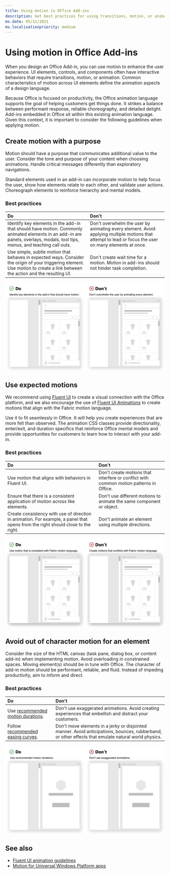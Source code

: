 ```yaml
---
title: Using motion in Office Add-ins
description: Get best practices for using transitions, motion, or animation in Office Add-ins.
ms.date: 05/12/2021
ms.localizationpriority: medium
---
```


# Using motion in Office Add-ins

When you design an Office Add-in, you can use motion to enhance the user experience. UI elements, controls, and components often have interactive behaviors that require transitions, motion, or animation. Common characteristics of motion across UI elements define the animation aspects of a design language.

Because Office is focused on productivity, the Office animation language supports the goal of helping customers get things done. It strikes a balance between performant response, reliable choreography, and detailed delight. Add-ins embedded in Office sit within this existing animation language. Given this context, it is important to consider the following guidelines when applying motion.

## Create motion with a purpose

Motion should have a purpose that communicates additional value to the user. Consider the tone and purpose of your content when choosing animations. Handle critical messages differently than exploratory navigations.

Standard elements used in an add-in can incorporate motion to help focus the user, show how elements relate to each other, and validate user actions. Choreograph elements to reinforce hierarchy and mental models.

### Best practices

|Do|Don't|
|:-----|:-----|
|Identify key elements in the add-in that should have motion. Commonly animated elements in an add-in are panels, overlays, modals, tool tips, menus, and teaching call outs.| Don't overwhelm the user by animating every element. Avoid applying multiple motions that attempt to lead or focus the user on many elements at once. |
|Use simple, subtle motion that behaves in expected ways. Consider the origin of your triggering element. Use motion to create a link between the action and the resulting UI. | Don't create wait time for a motion. Motion in add-ins should not hinder task completion.|

![GIF that shows a panel opening with minimal moving elements beside a GIF that shows a panel opening with many moving elements.](../images/add-in-motion-purpose.gif)

## Use expected motions

We recommend using [Fluent UI](https://developer.microsoft.com/fluentui#/) to create a visual connection with the Office platform, and we also encourage the use of [Fluent UI Animations](https://developer.microsoft.com/fluentui#/styles/web/motion) to create motions that align with the Fabric motion language.

Use it to fit seamlessly in Office. It will help you create experiences that are more felt than observed. The animation CSS classes provide directionality, enter/exit, and duration specifics that reinforce Office mental models and provide opportunities for customers to learn how to interact with your add-in.

### Best practices

|Do|Don't|
|:-----|:-----|
|Use motion that aligns with behaviors in Fluent UI.| Don't create motions that interfere or conflict with common motion patterns in Office.
|Ensure that there is a consistent application of motion across like elements.| Don't use different motions to animate the same component or object.|
|Create consistency with use of direction in animation. For example, a panel that opens from the right should close to the right.|Don't animate an element using multiple directions.

![GIF that shows a modal opening in an expected manner beside a GIF that shows a modal opening in an unexpected manner.](../images/add-in-motion-expected.gif)

## Avoid out of character motion for an element

Consider the size of the HTML canvas (task pane, dialog box, or content add-in) when implementing motion. Avoid overloading in constrained spaces. Moving element(s) should be in tune with Office. The character of add-in motion should be performant, reliable, and fluid. Instead of impeding productivity, aim to inform and direct.

### Best practices

|Do|Don't|
|:-----|:-----|
| Use [recommended motion durations](https://developer.microsoft.com/fluentui#/styles/web/motion). | Don't use exaggerated animations. Avoid creating experiences that embellish and distract your customers.
| Follow [recommended easing curves](/windows/uwp/design/motion/timing-and-easing#easing-in-fluent-motion).  |Don't move elements in a jerky or disjointed manner. Avoid anticipations, bounces, rubberband, or other effects that emulate natural world physics.|

![GIF that shows tiles loading using a gentle fade-in beside a GIF that shows tiles loading with bounce.](../images/add-in-motion-character.gif)

## See also

* [Fluent UI animation guidelines](https://developer.microsoft.com/fluentui#/styles/web/motion)
* [Motion for Universal Windows Platform apps](/windows/uwp/design/motion)
